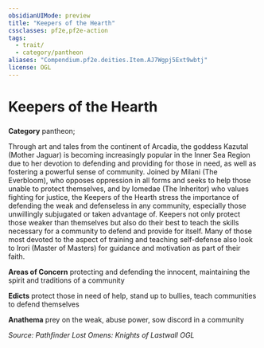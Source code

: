 ```yaml
---
obsidianUIMode: preview
title: "Keepers of the Hearth"
cssclasses: pf2e,pf2e-action
tags:
  - trait/
  - category/pantheon
aliases: "Compendium.pf2e.deities.Item.AJ7Wgpj5Ext9wbtj"
license: OGL
---
```

# Keepers of the Hearth

### 

**Category** pantheon; 




Through art and tales from the continent of Arcadia, the goddess Kazutal (Mother Jaguar) is becoming increasingly popular in the Inner Sea Region due to her devotion to defending and providing for those in need, as well as fostering a powerful sense of community. Joined by Milani (The Everbloom), who opposes oppression in all forms and seeks to help those unable to protect themselves, and by Iomedae (The Inheritor) who values fighting for justice, the Keepers of the Hearth stress the importance of defending the weak and defenseless in any community, especially those unwillingly subjugated or taken advantage of. Keepers not only protect those weaker than themselves but also do their best to teach the skills necessary for a community to defend and provide for itself. Many of those most devoted to the aspect of training and teaching self-defense also look to Irori (Master of Masters) for guidance and motivation as part of their faith.

**Areas of Concern** protecting and defending the innocent, maintaining the spirit and traditions of a community

**Edicts** protect those in need of help, stand up to bullies, teach communities to defend themselves

**Anathema** prey on the weak, abuse power, sow discord in a community

*Source: Pathfinder Lost Omens: Knights of Lastwall*
*OGL*